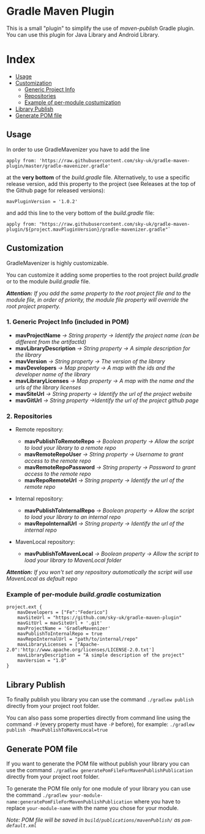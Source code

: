 # Gradle Maven Plugin
This is a small "plugin" to simplify the use of *maven-publish* Gradle plugin. 
You can use this plugin for Java Library and Android Library.

# Index

* [Usage](#usage)
* [Customization](#customization)
    * [Generic Project Info](#genericInfo)
    * [Repositories](#repositories)
    * [Example of per-module costumization](#examplePerModule)
* [Library Publish](#publishCommand)
* [Generate POM file](#pomGeneration)

## <a name="usage"/>Usage
In order to use GradleMavenizer you have to add the line

`apply from: 'https://raw.githubusercontent.com/sky-uk/gradle-maven-plugin/master/gradle-mavenizer.gradle'`

at the <b>very bottom</b> of the *build.gradle* file. Alternatively, to use a specific release version, add this property to the project (see Releases at the top of the Github page for released versions):

    mavPluginVersion = '1.0.2'
    
and add this line to the very bottom of the *build.gradle* file:

    apply from: "https://raw.githubusercontent.com/sky-uk/gradle-maven-plugin/${project.mavPluginVersion}/gradle-mavenizer.gradle"`

## <a name="customization"/>Customization
GradleMavenizer is highly customizable.

You can customize it adding some properties to the root project *build.gradle* or to the module *build.gradle* file.

_<b>Attention:</b> If you add the same property to the root project file and to the module file, in order of priority, the module file property will override the root project property._

### <a name="genericInfo"/>1. Generic Project Info (included in POM)

* <b>mavProjectName</b> _-> String property -> Identify the project name (can be different from the artifactId)_
* <b>mavLibraryDescription</b> _-> String property -> A simple description for the library_
* <b>mavVersion</b> _-> String property -> The version of the library_
* <b>mavDevelopers</b> _-> Map property -> A map with the ids and the developer name of the library_
* <b>mavLibraryLicenses</b> _-> Map property -> A map with the name and the urls of the library licenses_
* <b>mavSiteUrl</b> _-> String property -> Identify the url of the project website_
* <b>mavGitUrl</b> _-> String property ->Identify the url of the project github page_

### <a name="repositories"/>2. Repositories

* Remote repository:
    * <b>mavPublishToRemoteRepo</b> _-> Boolean property -> Allow the script to load your library to a remote repo_
    * <b>mavRemoteRepoUser</b> _-> String property -> Username to grant access to the remote repo_
    * <b>mavRemoteRepoPassword</b> _-> String property -> Password to grant access to the remote repo_
    * <b>mavRepoRemoteUrl</b> _-> String property -> Identify the url of the remote repo_
    
* Internal repository:
    * <b>mavPublishToInternalRepo</b> _-> Boolean property -> Allow the script to load your library to an internal repo_
    * <b>mavRepoInternalUrl</b> _-> String property -> Identify the url of the internal repo_
    
* MavenLocal repository:
    * <b>mavPublishToMavenLocal</b> _-> Boolean property -> Allow the script to load your library to MavenLocal folder_
    
_<b>Attention:</b> If you won't set any repository automatically the script will use MavenLocal as default repo_

### <a name="examplePerModule"/>Example of per-module _build.gradle_ costumization

```
project.ext {
    mavDevelopers = ["Fe":"Federico"]
    mavSiteUrl = "https://github.com/sky-uk/gradle-maven-plugin"
    mavGitUrl = mavSiteUrl + '.git'
    mavProjectName = 'GradleMavenizer'
    mavPublishToInternalRepo = true
    mavRepoInternalUrl = "path/to/internal/repo"
    mavLibraryLicenses = ["Apache-2.0":'http://www.apache.org/licenses/LICENSE-2.0.txt']
    mavLibraryDescription = "A simple description of the project"
    mavVersion = "1.0"
}
```

## <a name="publishCommand"/>Library Publish
To finally publish you library you can use the command `./gradlew publish` directly from your project root folder.

You can also pass some properties directly from command line using the command `-P` (every property must have `-P` before), for example:
`./gradlew publish -PmavPublishToMavenLocal=true`

## <a name="pomGeneration"/>Generate POM file
If you want to generate the POM file without publish your library you can use the command `./gradlew generatePomFileForMavenPublishPublication` directly from your project root folder.

To generate the POM file only for one module of your library you can use the command `./gradlew your-module-name:generatePomFileForMavenPublishPublication` where you have to replace `your-module-name` with the name you chose for your module.

_Note: POM file will be saved in `build/publications/mavenPublish/` as `pom-default.xml`_

